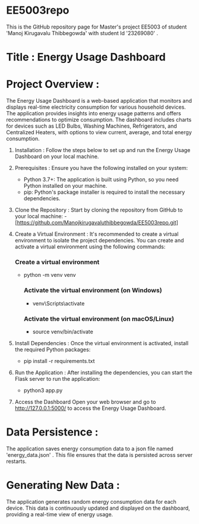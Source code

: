 # EE5003repo 
This is the GitHub repository page for Master's project EE5003 of student 'Manoj Kirugavalu Thibbegowda' with student Id '23269080' .

# Title : Energy Usage Dashboard

# Project Overview :

The Energy Usage Dashboard is a web-based application that monitors and displays real-time electricity consumption for various household devices. The application provides insights into energy usage patterns and offers recommendations to optimize consumption. The dashboard includes charts for devices such as LED Bulbs, Washing Machines, Refrigerators, and Centralized Heaters, with options to view current, average, and total energy consumption.

1. Installation :
    Follow the steps below to set up and run the Energy Usage Dashboard on your local machine.

2. Prerequisites :
    Ensure you have the following installed on your system:

      - Python 3.7+: The application is built using Python, so you need Python installed on your machine.
      - pip: Python's package installer is required to install the necessary dependencies.

3. Clone the Repository :
    Start by cloning the repository from GitHub to your local machine:
       - [https://github.com/Manojkirugavaluthibbegowda/EE5003repo.git]

5. Create a Virtual Environment :
    It's recommended to create a virtual environment to isolate the project dependencies. You can create and           activate a virtual environment using the following commands:

    ### Create a virtual environment
      - python -m venv venv

        ### Activate the virtual environment (on Windows)
          - venv\Scripts\activate

        ### Activate the virtual environment (on macOS/Linux)
          - source venv/bin/activate
              
6. Install Dependencies :
    Once the virtual environment is activated, install the required Python packages:
   
    - pip install -r requirements.txt
  
7. Run the Application :
    After installing the dependencies, you can start the Flask server to run the application:
   
    - python3 app.py
  
8. Access the Dashboard
    Open your web browser and go to http://127.0.0.1:5000/ to access the Energy Usage Dashboard.



# Data Persistence :
The application saves energy consumption data to a json file named 'energy_data.json' . This file ensures that the data is persisted across server restarts.

# Generating New Data :
The application generates random energy consumption data for each device. This data is continuously updated and displayed on the dashboard, providing a real-time view of energy usage.
